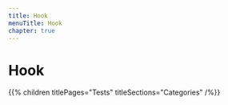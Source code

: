 ```yaml
---
title: Hook
menuTitle: Hook
chapter: true
---
```


# Hook

{{% children titlePages="Tests" titleSections="Categories" /%}}